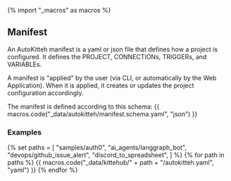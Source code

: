 {% import "_macros" as macros %}

## Manifest

An AutoKitteh manifest is a yaml or json file that defines how a project is configured.
It defines the PROJECT, CONNECTIONs, TRIGGERs, and VARIABLEs.

A manifest is "applied" by the user (via CLI, or automatically by the Web Application). When it is applied, it creates or updates the project configuration accordingly.

The manifest is defined according to this schema:
{{ macros.code("_data/autokitteh/manifest.schema.yaml", "json") }}

### Examples

{% set paths = [
    "samples/auth0",
    "ai_agents/langgraph_bot",
    "devops/github_issue_alert",
    "discord_to_spreadsheet",
  ] %}
{% for path in paths %}
{{ macros.code("_data/kittehub/" + path + "/autokitteh.yaml", "yaml") }}
{% endfor %}
